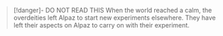 > [!danger]- DO NOT READ THIS
> When the world reached a calm, the overdeities left Alpaz to start new experiments elsewhere. They have left their aspects on Alpaz to carry on with their experiment.